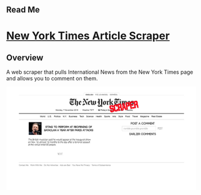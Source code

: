 Read Me
-------------
# [New York Times Article Scraper](https://whispering-fjord-19584.herokuapp.com/ "NYT Article Scraper")
**Overview**
-------------
A web scraper that pulls International News from the New York Times page and allows you to comment on them.


![](https://github.com/shaanobney/week-18-homework/blob/master/images/3.jpg?raw=true)
